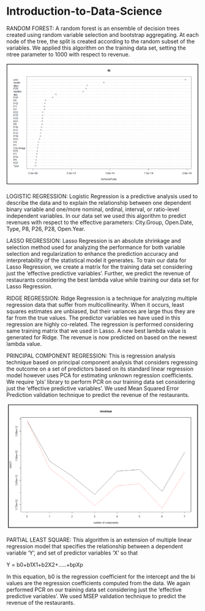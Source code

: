 # Introduction-to-Data-Science

RANDOM FOREST: A random forest is an ensemble of decision trees created using random variable selection and bootstrap aggregating. At each node of the tree, the split is created according to the random subset of the variables. We applied this algorithm on the training data set, setting the ntree parameter to 1000 with respect to revenue. 

![](Random_Forest.PNG)


LOGISTIC REGRESSION: Logistic Regression is a predictive analysis used to describe the data and to explain the relationship between one dependent binary variable and one/more nominal, ordinal, interval, or ratio-level independent variables. In our data set we used this algorithm to predict revenues with respect to the effective parameters: City.Group, Open.Date, Type, P8, P26, P28, Open.Year. 


LASSO REGRESSION: Lasso Regression is an absolute shrinkage and selection method used for analyzing the performance for both variable selection and regularization to enhance the prediction accuracy and interpretability of the statistical model it generates. To train our data for Lasso Regression, we create a matrix for the training data set considering just the ‘effective predictive variables’. Further, we predict the revenue of restaurants considering the best lambda value while training our data set for Lasso Regression. 


RIDGE REGRESSION: Ridge Regression is a technique for analyzing multiple regression data that suffer from multicollinearity. When it occurs, least squares estimates are unbiased, but their variances are large thus they are far from the true values. The predictor variables we have used in this regression are highly co-related. The regression is performed considering same training matrix that we used in Lasso. A new best lambda value is generated for Ridge. The revenue is now predicted on based on the newest lambda value. 


PRINCIPAL COMPONENT REGRESSION: This is regression analysis technique based on principal component analysis that considers regressing the outcome on a set of predictors based on its standard linear regression model however uses PCA for estimating unknown regression coefficients. We require ‘pls’ library to perform PCR on our training data set considering just the ‘effective predictive variables’. We used Mean Squared Error Prediction validation technique to predict the revenue of the restaurants. 

![](PCR.PNG)


PARTIAL LEAST SQUARE: This algorithm is an extension of multiple linear regression model that specifies the relationship between a dependent variable ‘Y’, and set of predictor variables ‘X’ so that  

Y = b0+b1X1+b2X2+…..+bpXp 

In this equation, b0 is the regression coefficient for the intercept and the bi values are the regression coefficients computed from the data. We again performed PCR on our training data set considering just the ‘effective predictive variables’. We used MSEP validation technique to predict the revenue of the restaurants. 

